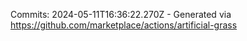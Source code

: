 Commits: 2024-05-11T16:36:22.270Z - Generated via https://github.com/marketplace/actions/artificial-grass
<br>
